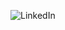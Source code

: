 
![LinkedIn](https://img.shields.io/badge/linkedin-%230077B5.svg?style=for-the-badge&logo=linkedin&logoColor=white)
